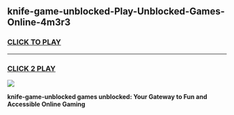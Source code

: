 
## knife-game-unblocked-Play-Unblocked-Games-Online-4m3r3
<h3>
<a href="https://premium76.site?title=knife-game-unblocked&ref=24A">CLICK TO PLAY</a></h3>
<hr>

<h3>
<a href="https://premium76.site?title=knife-game-unblocked&ref=24A">CLICK 2 PLAY</a>
  
</h3>

<a href="https://premium76.site?title=knife-game-unblocked&ref=24A"><img src="https://clearcache.store/games.png"></a>


**knife-game-unblocked games unblocked: Your Gateway to Fun and Accessible Online Gaming**
